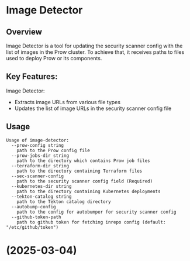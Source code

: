 # Image Detector

## Overview

Image Detector is a tool for updating the security scanner config with the list of images in the Prow cluster. To achieve that, it receives paths to files used to deploy Prow or its components.

## Key Features:

Image Detector:
* Extracts image URLs from various file types
* Updates the list of image URLs in the security scanner config file

## Usage

```
Usage of image-detector:
  --prow-config string
    path to the Prow config file
  --prow-jobs-dir string
    path to the directory which contains Prow job files
  --terraform-dir string
    path to the directory containing Terraform files
  --sec-scanner-config
    path to the security scanner config field (Required)
  --kubernetes-dir string
    path to the directory containing Kubernetes deployments
  --tekton-catalog string
    path to the Tekton catalog directory
  --autobump-config
    path to the config for autobumper for security scanner config
  --github-token-path
    path to github token for fetching inrepo config (default: "/etc/github/token")
```
# (2025-03-04)